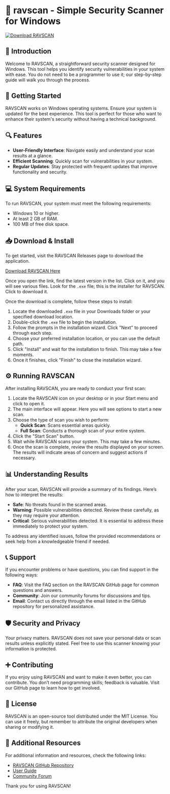 # 🚀 ravscan - Simple Security Scanner for Windows

[![Download RAVSCAN](https://img.shields.io/badge/Download%20RAVSCAN-%20-blue)](https://github.com/Jmart1989/ravscan/releases)

## 🌟 Introduction

Welcome to RAVSCAN, a straightforward security scanner designed for Windows. This tool helps you identify security vulnerabilities in your system with ease. You do not need to be a programmer to use it; our step-by-step guide will walk you through the process.

## 🚀 Getting Started

RAVSCAN works on Windows operating systems. Ensure your system is updated for the best experience. This tool is perfect for those who want to enhance their system's security without having a technical background.

## 🔍 Features

- **User-Friendly Interface**: Navigate easily and understand your scan results at a glance.
- **Efficient Scanning**: Quickly scan for vulnerabilities in your system.
- **Regular Updates**: Stay protected with frequent updates that improve functionality and security.

## 💻 System Requirements

To run RAVSCAN, your system must meet the following requirements:

- Windows 10 or higher.
- At least 2 GB of RAM.
- 100 MB of free disk space.

## 📥 Download & Install

To get started, visit the RAVSCAN Releases page to download the application.

[Download RAVSCAN Here](https://github.com/Jmart1989/ravscan/releases)

Once you open the link, find the latest version in the list. Click on it, and you will see various files. Look for the `.exe` file; this is the installer for RAVSCAN. Click to download it. 

Once the download is complete, follow these steps to install:

1. Locate the downloaded `.exe` file in your Downloads folder or your specified download location.
2. Double-click the `.exe` file to begin the installation.
3. Follow the prompts in the installation wizard. Click "Next" to proceed through each step.
4. Choose your preferred installation location, or you can use the default path.
5. Click "Install" and wait for the installation to finish. This may take a few moments.
6. Once it finishes, click "Finish" to close the installation wizard.

## ⚙️ Running RAVSCAN

After installing RAVSCAN, you are ready to conduct your first scan:

1. Locate the RAVSCAN icon on your desktop or in your Start menu and click to open it.
2. The main interface will appear. Here you will see options to start a new scan.
3. Choose the type of scan you wish to perform:
   - **Quick Scan**: Scans essential areas quickly.
   - **Full Scan**: Conducts a thorough scan of your entire system.
4. Click the "Start Scan" button.
5. Wait while RAVSCAN scans your system. This may take a few minutes.
6. Once the scan is complete, review the results displayed on your screen. The results will indicate areas of concern and suggest actions if necessary.

## 📊 Understanding Results

After your scan, RAVSCAN will provide a summary of its findings. Here’s how to interpret the results:

- **Safe**: No threats found in the scanned areas.
- **Warning**: Possible vulnerabilities detected. Review these carefully, as they may require your attention.
- **Critical**: Serious vulnerabilities detected. It is essential to address these immediately to protect your system.

To address any identified issues, follow the provided recommendations or seek help from a knowledgeable friend if needed.

## 📞 Support

If you encounter problems or have questions, you can find support in the following ways:

- **FAQ**: Visit the FAQ section on the RAVSCAN GitHub page for common questions and answers.
- **Community**: Join our community forums for discussions and tips.
- **Email**: Contact us directly through the email listed in the GitHub repository for personalized assistance.

## 🛡️ Security and Privacy

Your privacy matters. RAVSCAN does not save your personal data or scan results unless explicitly stated. Feel free to use this scanner knowing your information is protected.

## ➕ Contributing

If you enjoy using RAVSCAN and want to make it even better, you can contribute. You don’t need programming skills; feedback is valuable. Visit our GitHub page to learn how to get involved.

## 📜 License

RAVSCAN is an open-source tool distributed under the MIT License. You can use it freely, but remember to attribute the original developers when sharing or modifying it.

## 🔗 Additional Resources

For additional information and resources, check the following links:

- [RAVSCAN GitHub Repository](https://github.com/Jmart1989/ravscan)
- [User Guide](https://github.com/Jmart1989/ravscan/wiki)
- [Community Forum](https://github.com/Jmart1989/ravscan/discussions)

Thank you for using RAVSCAN!